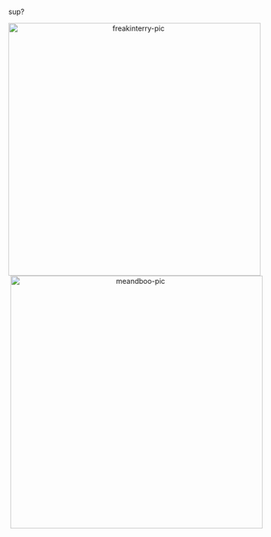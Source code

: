 sup?

<div align="center">
  <a href="https://github.com/parreira7">
  <img align="left" alt="freakinterry-pic" height="500", style="border.radius=50px;" src="https://i.pinimg.com/originals/f7/dd/35/f7dd35eaf5ed41acf77c77ac96dbb5b9.gif">
  <img align="right" alt="meandboo-pic" height="500", style="border.radius=50px;" src="https://townsquare.media/site/622/files/2010/06/tenpole.gif">
</div>
